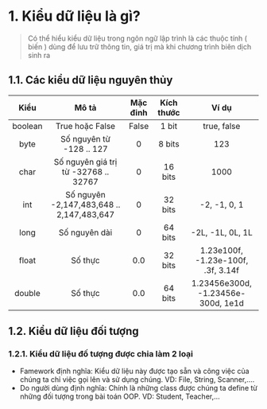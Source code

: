 # 1. Kiểu dữ liệu là gì?
> Có thể hiểu kiểu dữ liệu trong ngôn ngữ lập trình là các thuộc tính ( biến ) dùng để lưu trữ thông tin, giá trị mà khi chương trình biên dịch sinh ra
## 1.1. Các kiểu dữ liệu nguyên thủy
 
| Kiểu | Mô tả | Mặc đinh | Kích thước| Ví dụ|
|:---:|:---:|:---:|:---:|:---:|
| boolean | True hoặc False| False | 1 bit | true, false |
| byte | Số nguyên từ -128 .. 127 | 0 | 8 bits | 123 |
| char | Số nguyên giá trị từ -32768 .. 32767 | 0 | 16 bits | 1000|
| int | Số nguyên -2,147,483,648 .. 2,147,483,647 | 0 | 32 bits | -2, -1, 0, 1 |
| long | Số nguyên dài | 0 | 64 bits | -2L, -1L, 0L, 1L |
| float | Số thực | 0.0 | 32 bits | 1.23e100f, -1.23e-100f, .3f, 3.14f |
| double | Số thực | 0.0 | 64 bits | 1.23456e300d, -1.23456e-300d, 1e1d |

## 1.2. Kiểu dữ liệu đối tượng
### 1.2.1. Kiểu dữ liệu đố tượng được chia làm 2 loại
* Famework định nghĩa: Kiểu dữ liệu này được tạo sẵn và công việc của chúng ta chỉ việc gọi lên và sử dụng chúng. VD: File, String, Scanner,....
* Do người dùng định nghĩa: Chính là những class được chúng ta define từ những đối tượng trong bài toán OOP. VD: Student, Teacher,...

